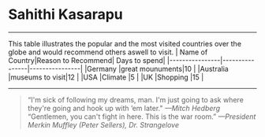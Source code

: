 # Sahithi Kasarapu




---

This table illustrates the popular and the most visited countries over the globe and would recommend others aswell to visit.
| Name of Country|Reason to Recommend| Days to spend|
|----------------|----------------|----------------|
|Germany         |great mounuments|10              |
|Australia       |museums to visit|12              |
|USA             |Climate         |5               |
|UK              |Shopping        |15              |

---

>“I'm sick of following my dreams, man. I'm just going to ask where they're going and hook up with ’em later."
 *—Mitch Hedberg*
>“Gentlemen, you can't fight in here. This is the war room.”
 *—President Merkin Muffley (Peter Sellers), Dr. Strangelove*